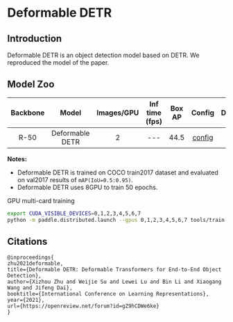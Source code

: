 # Deformable DETR

## Introduction


Deformable DETR is an object detection model based on DETR. We reproduced the model of the paper.


## Model Zoo

| Backbone | Model | Images/GPU  | Inf time (fps) | Box AP | Config | Download |
|:------:|:--------:|:--------:|:--------------:|:------:|:------:|:--------:|
| R-50 | Deformable DETR  | 2 | --- |  44.5  | [config](https://github.com/PaddlePaddle/PaddleDetection/blob/release/2.6/configs/deformable_detr/deformable_detr_r50_1x_coco.yml) | [model](https://paddledet.bj.bcebos.com/models/deformable_detr_r50_1x_coco.pdparams) |

**Notes:**

- Deformable DETR is trained on COCO train2017 dataset and evaluated on val2017 results of `mAP(IoU=0.5:0.95)`.
- Deformable DETR uses 8GPU to train 50 epochs.

GPU multi-card training
```bash
export CUDA_VISIBLE_DEVICES=0,1,2,3,4,5,6,7
python -m paddle.distributed.launch --gpus 0,1,2,3,4,5,6,7 tools/train.py -c configs/deformable_detr/deformable_detr_r50_1x_coco.yml --fleet
```

## Citations
```
@inproceedings{
zhu2021deformable,
title={Deformable DETR: Deformable Transformers for End-to-End Object Detection},
author={Xizhou Zhu and Weijie Su and Lewei Lu and Bin Li and Xiaogang Wang and Jifeng Dai},
booktitle={International Conference on Learning Representations},
year={2021},
url={https://openreview.net/forum?id=gZ9hCDWe6ke}
}
```
